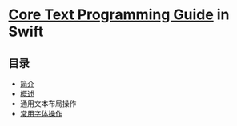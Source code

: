 # [Core Text Programming Guide](https://developer.apple.com/library/archive/documentation/StringsTextFonts/Conceptual/CoreText_Programming/Introduction/Introduction.html#//apple_ref/doc/uid/TP40005533) in Swift

## 目录

- [简介](Introduction.md)
- [概述](CoreTextOverview.md)
- 通用文本布局操作
- [常用字体操作](CommonFontOperations.md)

